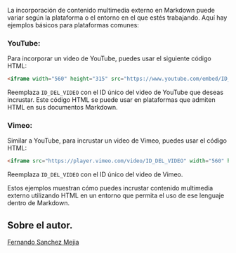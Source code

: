 La incorporación de contenido multimedia externo en Markdown puede variar según la plataforma o el entorno en el que estés trabajando. Aquí hay ejemplos básicos para plataformas comunes:

### YouTube:

Para incorporar un video de YouTube, puedes usar el siguiente código HTML:

```html
<iframe width="560" height="315" src="https://www.youtube.com/embed/ID_DEL_VIDEO" frameborder="0" allowfullscreen></iframe>
```

Reemplaza `ID_DEL_VIDEO` con el ID único del video de YouTube que deseas incrustar. Este código HTML se puede usar en plataformas que admiten HTML en sus documentos Markdown.

### Vimeo:

Similar a YouTube, para incrustar un video de Vimeo, puedes usar el código HTML:

```html
<iframe src="https://player.vimeo.com/video/ID_DEL_VIDEO" width="560" height="315" frameborder="0" allow="autoplay; fullscreen" allowfullscreen></iframe>
```

Reemplaza `ID_DEL_VIDEO` con el ID único del video de Vimeo.

Estos ejemplos muestran cómo puedes incrustar contenido multimedia externo utilizando HTML en un entorno que permita el uso de ese lenguaje dentro de Markdown.

## Sobre el autor.

 <script src="https://platform.linkedin.com/badges/js/profile.js" async defer type="text/javascript"></script>

<div class="badge-base LI-profile-badge" data-locale="es_ES" data-size="large" data-theme="dark" data-type="HORIZONTAL" data-vanity="fernando-sanchez-mejia" data-version="v1"><a class="badge-base__link LI-simple-link" href="https://mx.linkedin.com/in/fernando-sanchez-mejia?trk=profile-badge">Fernando Sanchez Mejia</a></div>

